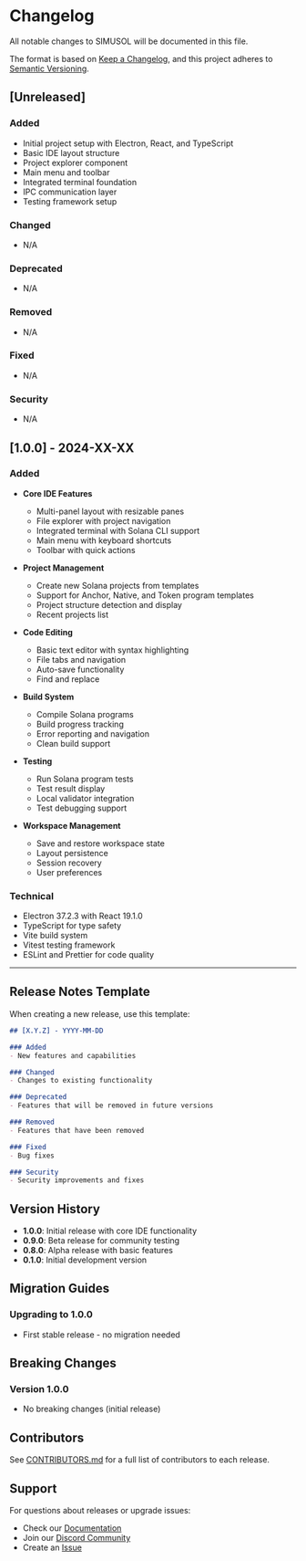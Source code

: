 # Changelog

All notable changes to SIMUSOL will be documented in this file.

The format is based on [Keep a Changelog](https://keepachangelog.com/en/1.0.0/),
and this project adheres to [Semantic Versioning](https://semver.org/spec/v2.0.0.html).

## [Unreleased]

### Added
- Initial project setup with Electron, React, and TypeScript
- Basic IDE layout structure
- Project explorer component
- Main menu and toolbar
- Integrated terminal foundation
- IPC communication layer
- Testing framework setup

### Changed
- N/A

### Deprecated
- N/A

### Removed
- N/A

### Fixed
- N/A

### Security
- N/A

## [1.0.0] - 2024-XX-XX

### Added
- **Core IDE Features**
  - Multi-panel layout with resizable panes
  - File explorer with project navigation
  - Integrated terminal with Solana CLI support
  - Main menu with keyboard shortcuts
  - Toolbar with quick actions

- **Project Management**
  - Create new Solana projects from templates
  - Support for Anchor, Native, and Token program templates
  - Project structure detection and display
  - Recent projects list

- **Code Editing**
  - Basic text editor with syntax highlighting
  - File tabs and navigation
  - Auto-save functionality
  - Find and replace

- **Build System**
  - Compile Solana programs
  - Build progress tracking
  - Error reporting and navigation
  - Clean build support

- **Testing**
  - Run Solana program tests
  - Test result display
  - Local validator integration
  - Test debugging support

- **Workspace Management**
  - Save and restore workspace state
  - Layout persistence
  - Session recovery
  - User preferences

### Technical
- Electron 37.2.3 with React 19.1.0
- TypeScript for type safety
- Vite build system
- Vitest testing framework
- ESLint and Prettier for code quality

---

## Release Notes Template

When creating a new release, use this template:

```markdown
## [X.Y.Z] - YYYY-MM-DD

### Added
- New features and capabilities

### Changed
- Changes to existing functionality

### Deprecated
- Features that will be removed in future versions

### Removed
- Features that have been removed

### Fixed
- Bug fixes

### Security
- Security improvements and fixes
```

## Version History

- **1.0.0**: Initial release with core IDE functionality
- **0.9.0**: Beta release for community testing
- **0.8.0**: Alpha release with basic features
- **0.1.0**: Initial development version

## Migration Guides

### Upgrading to 1.0.0
- First stable release - no migration needed

## Breaking Changes

### Version 1.0.0
- No breaking changes (initial release)

## Contributors

See [CONTRIBUTORS.md](CONTRIBUTORS.md) for a full list of contributors to each release.

## Support

For questions about releases or upgrade issues:
- Check our [Documentation](https://docs.simulsol.dev)
- Join our [Discord Community](https://discord.gg/simulsol)
- Create an [Issue](https://github.com/your-org/simulsol/issues)